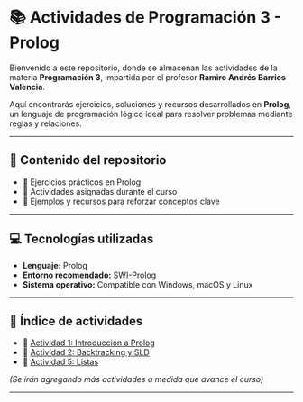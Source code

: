 # 📚 Actividades de Programación 3 - Prolog

Bienvenido a este repositorio, donde se almacenan las actividades de la materia **Programación 3**, impartida por el profesor **Ramiro Andrés Barrios Valencia**.  

Aquí encontrarás ejercicios, soluciones y recursos desarrollados en **Prolog**, un lenguaje de programación lógico ideal para resolver problemas mediante reglas y relaciones.

---

## 📝 Contenido del repositorio

- 🔹 Ejercicios prácticos en Prolog  
- 🔹 Actividades asignadas durante el curso  
- 🔹 Ejemplos y recursos para reforzar conceptos clave  

---

## 💻 Tecnologías utilizadas

- **Lenguaje:** Prolog  
- **Entorno recomendado:** [SWI-Prolog](https://www.swi-prolog.org/)  
- **Sistema operativo:** Compatible con Windows, macOS y Linux  

---

## 📂 Índice de actividades

- 🔗 [Actividad 1: Introducción a Prolog](/Actividad01/ACTIVIDAD01.md)  
- 🔗 [Actividad 2: Backtracking y SLD](/Actividad02/ACTIVIDAD02.md)  
- 🔗 [Actividad 5: Listas](/Actividad05/ACTIVIDAD05.md)  

*(Se irán agregando más actividades a medida que avance el curso)*

---